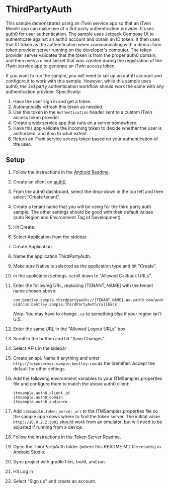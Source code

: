# ThirdPartyAuth
This sample demonstrates using an iTwin service app so that an iTwin Mobile app can make use of a 3rd party authentication provider. It uses [auth0](https://auth0.com/) for user authentication. The sample uses Jetpack Compose UI to authenticate against an auth0 account and obtain an ID token. It then uses that ID token as the authentication when communicating with a demo iTwin token provider server running on the developer's computer. The token provider server validates that the token is from the proper auth0 domain, and then uses a client secret that was created during the registration of the iTwin service app to generate an iTwin access token.

If you want to run the sample, you will need to set up an auth0 account and configure it to work with this sample. However, while this sample uses auth0, the 3rd party authentication workflow should work the same with any authentication provider. Specifically:

1. Have the user sign in and get a token.
1. Automatically refresh this token as needed.
1. Use this token in the `Authentication` header sent to a custom iTwin access token provider.
1. Create a web service app that runs on a server somewhere.
1. Have this app validate the incoming token to decide whether the user is authorized, and if so to what extent.
1. Return an iTwin service access token based on your authentication of the user.

## Setup

1. Follow the instructions in the [Android Readme](../README.md).
1. Create an client on [auth0](https://auth0.com/).
1. From the auth0 dashboard, select the drop-down in the top left and then select "Create tenant".
1. Create a tenant name that you will be using for the third party auth sample. The other settings should be good with their default values (auto Region and Environment Tag of Development).
1. Hit Create.
1. Select Application from the sidebar.
1. Create Application.
1. Name the application ThirdPartyAuth.
1. Make sure Native is selected as the application type and hit "Create".
1. In the application settings, scroll down to "Allowed Callback URLs".
1. Enter the following URL, replacing [TENANT_NAME] with the tenant name chosen above:

    `com.bentley.sample.thirdpartyauth://[TENANT_NAME].us.auth0.com/android/com.bentley.sample.ThirdPartyAuth/callback`

    _Note:_ You may have to change `.us` to something else if your region isn't U.S.
1. Enter the same URL in the "Allowed Logout URLs" box.
1. Scroll to the bottom and hit "Save Changes".
1. Select APIs in the sidebar
1. Create an api. Name it anything and enter `http://tokenserver.sample.bentley.com` as the identifier. Accept the default for other settings.
1. Add the following environment variables to your ITMSamples.properties file and configure them to match the above auth0 client:
    ```
    itmsample.auth0_client_id
    itmsample.auth0_domain
    itmsample.auth0_audience
    ```
1. Add `itmsample.token_server_url` to the ITMSamples.properties file so the sample app knows where to find the token server. The initital value `http://10.0.2.2:3001` should work from an emulator, but will need to be adjusted if running from a device.
1. Follow the instructions in the [Token Server Readme](../../cross-platform/token-server/README.md).
1. Open the ThirdPartyAuth folder (where this README.MD file resides) in Android Studio.
1. Sync project with gradle files, build, and run.
1. Hit Log in
1. Select "Sign up" and create an account.
